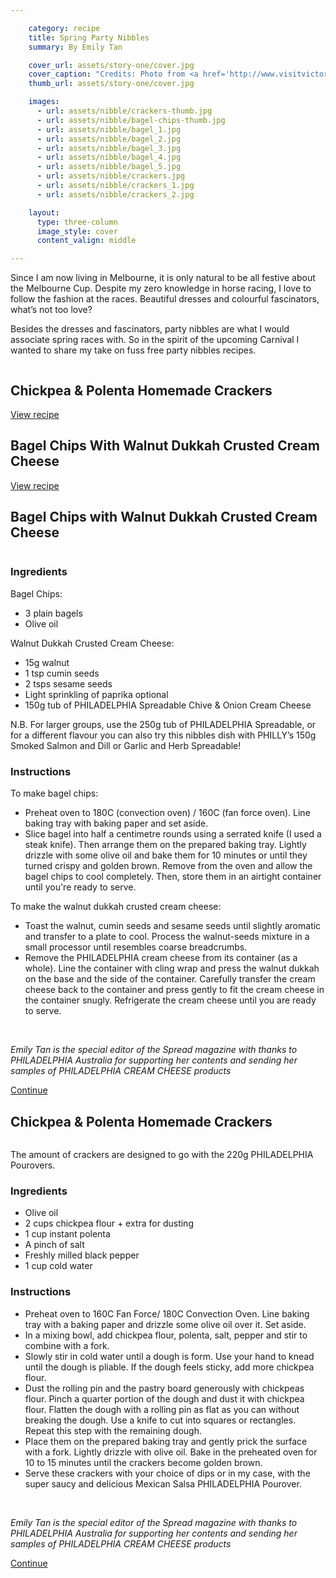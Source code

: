 ```yaml
---

    category: recipe
    title: Spring Party Nibbles
    summary: By Emily Tan

    cover_url: assets/story-one/cover.jpg
    cover_caption: "Credits: Photo from <a href='http://www.visitvictoria.com/'>visitvictoria.com</a>"
    thumb_url: assets/story-one/cover.jpg

    images:
      - url: assets/nibble/crackers-thumb.jpg
      - url: assets/nibble/bagel-chips-thumb.jpg
      - url: assets/nibble/bagel_1.jpg
      - url: assets/nibble/bagel_2.jpg
      - url: assets/nibble/bagel_3.jpg
      - url: assets/nibble/bagel_4.jpg
      - url: assets/nibble/bagel_5.jpg
      - url: assets/nibble/crackers.jpg
      - url: assets/nibble/crackers_1.jpg
      - url: assets/nibble/crackers_2.jpg

    layout:
      type: three-column
      image_style: cover
      content_valign: middle

---
```


Since I am now living in Melbourne, it is only natural to be all festive about the Melbourne Cup. Despite my zero knowledge in horse racing, I love to follow the fashion at the races. Beautiful dresses and colourful fascinators, what’s not too love?

Besides the dresses and fascinators, party nibbles are what I would associate spring races with. So in the spirit of the upcoming Carnival I wanted to share my take on fuss free party nibbles recipes.

<div class="single-item">
  <img class="thumb-image" data-media-id="images:1"/>
  <h2 class="title">Chickpea & Polenta Homemade Crackers</h2>
  <a class="button outline small open-layer" href="#biscuits_recipe">View recipe</a>
</div>

<div class="single-item">
  <img class="thumb-image" data-media-id="images:2"/>

  <h2 class="title">Bagel Chips With Walnut Dukkah Crusted Cream Cheese</h2>
  <a class="button outline small open-layer" href="#bagel_chips_recipe">View recipe</a>
</div>

<article id="bagel_chips_recipe" class="page stack">
  <div class="content">
    <h2>Bagel Chips with Walnut Dukkah Crusted Cream Cheese</h2>
    <img data-media-id="images:7">
    <h3>Ingredients</h3>
    <p>Bagel Chips:</p>
    <ul>
      <li>3 plain bagels</li>
      <li>Olive oil</li>
    </ul>
    <p>Walnut Dukkah Crusted Cream Cheese:</p>
    <ul>
      <li>15g walnut</li>
      <li>1 tsp cumin seeds </li>
      <li>2 tsps sesame seeds </li>
      <li>Light sprinkling of paprika optional</li>
      <li>150g tub of PHILADELPHIA Spreadable Chive & Onion Cream Cheese</li>
    </ul>
    <p>
      N.B. For larger groups, use the 250g tub of PHILADELPHIA Spreadable, or for a different flavour you can also try this nibbles dish with PHILLY’s 150g Smoked Salmon and Dill or Garlic and Herb Spreadable!
    </p>
    <h3>Instructions</h3>
    <p>To make bagel chips: </p>
    <ul>
      <li>Preheat oven to 180C (convection oven) / 160C (fan force oven). Line baking tray with baking paper and set aside.</li>
      <li>Slice bagel into half a centimetre rounds using a serrated knife (I used a steak knife). Then arrange them on the prepared baking tray. Lightly drizzle with some olive oil and bake them for 10 minutes or until they turned crispy and golden brown. Remove from the oven and allow the bagel chips to cool completely. Then, store them in an airtight container until you're ready to serve.</li>
    </ul>
    <p>To make the walnut dukkah crusted cream cheese: </p>
    <ul>
      <li>Toast the walnut, cumin seeds and sesame seeds until slightly aromatic and transfer to a plate to cool. Process the walnut-seeds mixture in a small processor until resembles coarse breadcrumbs.</li>
      <li>Remove the PHILADELPHIA cream cheese from its container (as a whole). Line the container with cling wrap and press the walnut dukkah on the base and the side of the container. Carefully transfer the cream cheese back to the container and press gently to fit the cream cheese in the container snugly. Refrigerate the cream cheese until you are ready to serve.
      </li>
    </ul>
    <img data-media-id="images:3">
    <img data-media-id="images:4">
    <img data-media-id="images:5">
    <img data-media-id="images:6">
    <p><em>Emily Tan is the special editor of the Spread magazine with thanks to PHILADELPHIA Australia for supporting her contents and sending her samples of PHILADELPHIA CREAM CHEESE products</em></p>
  </div>
  <footer>
    <a href="#bagel_chips_recipe" class="button outline small close action">Continue</a>
  </footer>
</article>

<article id="biscuits_recipe" class="page stack">
  <div class="content">
    <h2>Chickpea & Polenta Homemade Crackers</h2>
    <img data-media-id="images:8">
    <p>The amount of crackers are designed to go with the 220g PHILADELPHIA Pourovers.</p>
    <h3>Ingredients</h3>
    <ul>
      <li>Olive oil </li>
      <li>2 cups chickpea flour + extra for dusting </li>
      <li>1 cup instant polenta </li>
      <li>A pinch of salt </li>
      <li>Freshly milled black pepper </li>
      <li>1 cup cold water</li>
    </ul>
    <h3>Instructions</h3>
    <ul>
      <li>Preheat oven to 160C Fan Force/ 180C Convection Oven. Line baking tray with a baking paper and drizzle some olive oil over it. Set aside. </li>
      <li>In a mixing bowl, add chickpea flour, polenta, salt, pepper and stir to combine with a fork. </li>
      <li>Slowly stir in cold water until a dough is form. Use your hand to knead until the dough is pliable. If the dough feels sticky, add more chickpea flour. </li>
      <li>Dust the rolling pin and the pastry board generously with chickpeas flour. Pinch a quarter portion of the dough and dust it with chickpea flour. Flatten the dough with a rolling pin as flat as you can without breaking the dough. Use a knife to cut into squares or rectangles. Repeat this step with the remaining dough. </li>
      <li>Place them on the prepared baking tray and gently prick the surface with a fork. Lightly drizzle with olive oil. Bake in the preheated oven for 10 to 15 minutes until the crackers become golden brown. </li>
      <li>Serve these crackers with your choice of dips or in my case, with the super saucy and delicious Mexican Salsa PHILADELPHIA Pourover.</li>
    </ul>
    <img data-media-id="images:9">
    <img data-media-id="images:10">
    <p><em>Emily Tan is the special editor of the Spread magazine with thanks to PHILADELPHIA Australia for supporting her contents and sending her samples of PHILADELPHIA CREAM CHEESE products</em></p>
  </div>
  <footer>
    <a href="#biscuits_recipe" class="button outline small close action">Continue</a>
  </footer>
</article>
